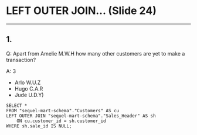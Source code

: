 # LEFT OUTER JOIN... (Slide 24)

---

## 1.
Q: Apart from Amelie M.W.H how many other customers are yet to make a transaction?

A: 3 
- Arlo W.U.Z
- Hugo C.A.R
- Jude U.D.Y)

```
SELECT *
FROM "sequel-mart-schema"."Customers" AS cu
LEFT OUTER JOIN "sequel-mart-schema"."Sales_Header" AS sh 
    ON cu.customer_id = sh.customer_id
WHERE sh.sale_id IS NULL;
```